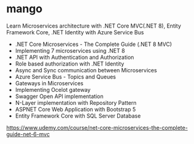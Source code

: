 # mango
Learn Microservices architecture with .NET Core MVC(.NET 8), Entity Framework Core, .NET Identity with Azure Service Bus

- .NET Core Microservices - The Complete Guide (.NET 8 MVC)
- Implementing 7 microservices using .NET 8
- .NET API with Authentication and Authorization
- Role based authorization with .NET Identity
- Async and Sync communication between Microservices
- Azure Service Bus - Topics and Queues
- Gateways in Microservices
- Implementing Ocelot gateway
- Swagger Open API implementation
- N-Layer implementation with Repository Pattern
- ASPNET Core Web Application with Bootstrap 5
- Entity Framework Core with SQL Server Database

https://www.udemy.com/course/net-core-microservices-the-complete-guide-net-6-mvc
